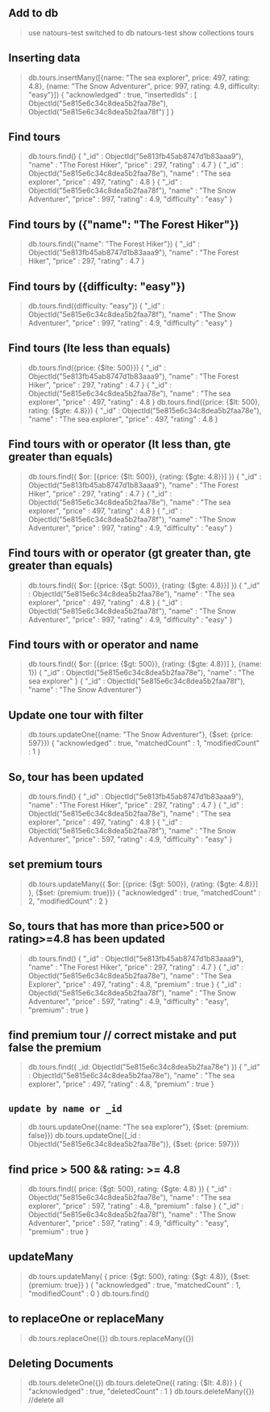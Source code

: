 ## Add to db
> use natours-test
switched to db natours-test
> show collections
tours

## Inserting data
> db.tours.insertMany([{name: "The sea explorer", price: 497, rating: 4.8}, {name: "The Snow Adventurer", price: 997, rating: 4.9, difficulty: "easy"}])
{
	"acknowledged" : true,
	"insertedIds" : [
		ObjectId("5e815e6c34c8dea5b2faa78e"),
		ObjectId("5e815e6c34c8dea5b2faa78f")
	]
}

## Find tours
> db.tours.find()
{ "_id" : ObjectId("5e813fb45ab8747d1b83aaa9"), "name" : "The Forest Hiker", "price" : 297, "rating" : 4.7 }
{ "_id" : ObjectId("5e815e6c34c8dea5b2faa78e"), "name" : "The sea explorer", "price" : 497, "rating" : 4.8 }
{ "_id" : ObjectId("5e815e6c34c8dea5b2faa78f"), "name" : "The Snow Adventurer", "price" : 997, "rating" : 4.9, "difficulty" : "easy" }

## Find tours by ({"name": "The Forest Hiker"})
> db.tours.find({"name": "The Forest Hiker"})
{ "_id" : ObjectId("5e813fb45ab8747d1b83aaa9"), "name" : "The Forest Hiker", "price" : 297, "rating" : 4.7 }

## Find tours by ({difficulty: "easy"})
> db.tours.find({difficulty: "easy"})
{ "_id" : ObjectId("5e815e6c34c8dea5b2faa78f"), "name" : "The Snow Adventurer", "price" : 997, "rating" : 4.9, "difficulty" : "easy" }

## Find tours (lte less than equals)
> db.tours.find({price: {$lte: 500}})
{ "_id" : ObjectId("5e813fb45ab8747d1b83aaa9"), "name" : "The Forest Hiker", "price" : 297, "rating" : 4.7 }
{ "_id" : ObjectId("5e815e6c34c8dea5b2faa78e"), "name" : "The sea explorer", "price" : 497, "rating" : 4.8 }
> db.tours.find({price: {$lt: 500}, rating: {$gte: 4.8}})
{ "_id" : ObjectId("5e815e6c34c8dea5b2faa78e"), "name" : "The sea explorer", "price" : 497, "rating" : 4.8 }

## Find tours with or operator (lt less than, gte greater than equals)
> db.tours.find({ $or: [{price: {$lt: 500}}, {rating: {$gte: 4.8}}] })
{ "_id" : ObjectId("5e813fb45ab8747d1b83aaa9"), "name" : "The Forest Hiker", "price" : 297, "rating" : 4.7 }
{ "_id" : ObjectId("5e815e6c34c8dea5b2faa78e"), "name" : "The sea explorer", "price" : 497, "rating" : 4.8 }
{ "_id" : ObjectId("5e815e6c34c8dea5b2faa78f"), "name" : "The Snow Adventurer", "price" : 997, "rating" : 4.9, "difficulty" : "easy" }

## Find tours with or operator (gt greater than, gte greater than equals)
> db.tours.find({ $or: [{price: {$gt: 500}}, {rating: {$gte: 4.8}}] })
{ "_id" : ObjectId("5e815e6c34c8dea5b2faa78e"), "name" : "The sea explorer", "price" : 497, "rating" : 4.8 }
{ "_id" : ObjectId("5e815e6c34c8dea5b2faa78f"), "name" : "The Snow Adventurer", "price" : 997, "rating" : 4.9, "difficulty" : "easy" }

## Find tours with or operator and name
> db.tours.find({ $or: [{price: {$gt: 500}}, {rating: {$gte: 4.8}}] }, {name: 1})
{ "_id" : ObjectId("5e815e6c34c8dea5b2faa78e"), "name" : "The sea explorer" }
{ "_id" : ObjectId("5e815e6c34c8dea5b2faa78f"), "name" : "The Snow Adventurer"}

## Update one tour with filter
> db.tours.updateOne({name: "The Snow Adventurer"}, {$set: {price: 597}})
> { "acknowledged" : true, "matchedCount" : 1, "modifiedCount" : 1 }

## So, tour has been updated
> db.tours.find()
> { "_id" : ObjectId("5e813fb45ab8747d1b83aaa9"), "name" : "The Forest Hiker", "price" : 297, "rating" : 4.7 }
> { "_id" : ObjectId("5e815e6c34c8dea5b2faa78e"), "name" : "The sea explorer", "price" : 497, "rating" : 4.8 }
> { "_id" : ObjectId("5e815e6c34c8dea5b2faa78f"), "name" : "The Snow Adventurer", "price" : 597, "rating" : 4.9, "difficulty" : "easy" }

## set premium tours
> db.tours.updateMany({ $or: [{price: {$gt: 500}}, {rating: {$gte: 4.8}}] }, {$set: {premium: true}})
{ "acknowledged" : true, "matchedCount" : 2, "modifiedCount" : 2 }

## So, tours that has more than price>500 or rating>=4.8 has been updated
> db.tours.find()
{ "_id" : ObjectId("5e813fb45ab8747d1b83aaa9"), "name" : "The Forest Hiker", "price" : 297, "rating" : 4.7 }
{ "_id" : ObjectId("5e815e6c34c8dea5b2faa78e"), "name" : "The Sea Explorer", "price" : 497, "rating" : 4.8, "premium" : true }
{ "_id" : ObjectId("5e815e6c34c8dea5b2faa78f"), "name" : "The Snow Adventurer", "price" : 597, "rating" : 4.9, "difficulty" : "easy", "premium" : true }

## find premium tour // correct mistake and put false the premium
> db.tours.find({ _id: ObjectId("5e815e6c34c8dea5b2faa78e") })
{ "_id" : ObjectId("5e815e6c34c8dea5b2faa78e"), "name" : "The sea explorer", "price" : 497, "rating" : 4.8, "premium" : true }
## `update by name or _id`
> db.tours.updateOne({name: "The sea explorer"}, {$set: {premium: false}})
> db.tours.updateOne({_id : ObjectId("5e815e6c34c8dea5b2faa78e")}, {$set: {price: 597}})

## find price > 500 && rating: >= 4.8
> db.tours.find({ price: {$gt: 500}, rating: {$gte: 4.8} })
> { "_id" : ObjectId("5e815e6c34c8dea5b2faa78e"), "name" : "The sea explorer", "price" : 597, "rating" : 4.8, "premium" : false }
> { "_id" : ObjectId("5e815e6c34c8dea5b2faa78f"), "name" : "The Snow Adventurer", "price" : 597, "rating" : 4.9, "difficulty" : "easy", "premium" : true }
## updateMany
> db.tours.updateMany( { price: {$gt: 500}, rating: {$gt: 4.8}}, {$set: {premium: true}} )
> { "acknowledged" : true, "matchedCount" : 1, "modifiedCount" : 0 }
> db.tours.find()

## to replaceOne or replaceMany
> db.tours.replaceOne({})
> db.tours.replaceMany({})

## Deleting Documents
> db.tours.deleteOne({})
> db.tours.deleteOne({ rating: {$lt: 4.8}} )
> { "acknowledged" : true, "deletedCount" : 1 }
> db.tours.deleteMany({})   //delete all
